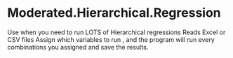 # Moderated.Hierarchical.Regression

Use when you need to run LOTS of Hierarchical regressions
Reads Excel or CSV files
Assign which variables to run , and the program will run every combinations you assigned and save the results.
